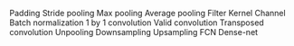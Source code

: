 Padding
Stride
pooling
Max pooling
Average pooling
Filter
Kernel
Channel
Batch normalization
1 by 1 convolution
Valid convolution
Transposed convolution
Unpooling
Downsampling
Upsampling
FCN
Dense-net